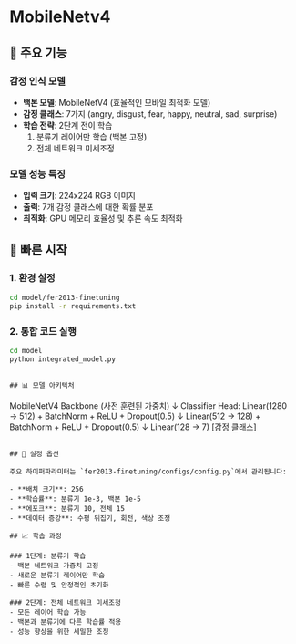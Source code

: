 # MobileNetv4

## 🎯 주요 기능

### 감정 인식 모델
- **백본 모델**: MobileNetV4 (효율적인 모바일 최적화 모델)
- **감정 클래스**: 7가지 (angry, disgust, fear, happy, neutral, sad, surprise)
- **학습 전략**: 2단계 전이 학습
  1. 분류기 레이어만 학습 (백본 고정)
  2. 전체 네트워크 미세조정

### 모델 성능 특징
- **입력 크기**: 224x224 RGB 이미지
- **출력**: 7개 감정 클래스에 대한 확률 분포
- **최적화**: GPU 메모리 효율성 및 추론 속도 최적화

## 🚀 빠른 시작

### 1. 환경 설정
```bash
cd model/fer2013-finetuning
pip install -r requirements.txt
```

### 2. 통합 코드 실행
```bash
cd model
python integrated_model.py
```

```

## 📊 모델 아키텍처

```
MobileNetV4 Backbone (사전 훈련된 가중치)
    ↓
Classifier Head:
    Linear(1280 → 512) + BatchNorm + ReLU + Dropout(0.5)
    ↓
    Linear(512 → 128) + BatchNorm + ReLU + Dropout(0.5)
    ↓
    Linear(128 → 7) [감정 클래스]
```

## 🔧 설정 옵션

주요 하이퍼파라미터는 `fer2013-finetuning/configs/config.py`에서 관리됩니다:

- **배치 크기**: 256
- **학습률**: 분류기 1e-3, 백본 1e-5
- **에포크**: 분류기 10, 전체 15
- **데이터 증강**: 수평 뒤집기, 회전, 색상 조정

## 📈 학습 과정

### 1단계: 분류기 학습
- 백본 네트워크 가중치 고정
- 새로운 분류기 레이어만 학습
- 빠른 수렴 및 안정적인 초기화

### 2단계: 전체 네트워크 미세조정
- 모든 레이어 학습 가능
- 백본과 분류기에 다른 학습률 적용
- 성능 향상을 위한 세밀한 조정
